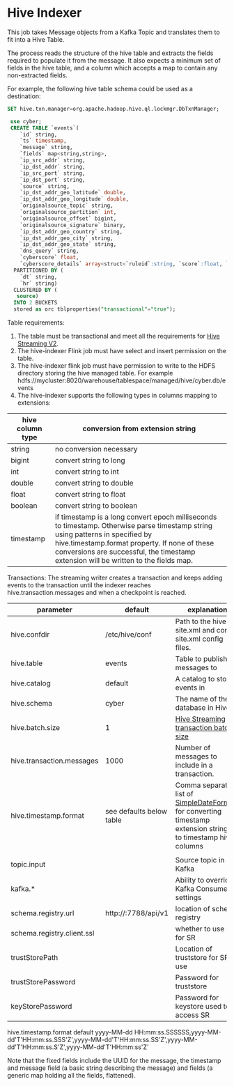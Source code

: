 # Hive Indexer

This job takes Message objects from a Kafka Topic and translates them to fit into a Hive Table.

The process reads the structure of the hive table and extracts the fields required to populate it from the message. It also expects a minimum set of fields in the hive table, and a column which accepts a map to contain any non-extracted fields.

For example, the following hive table schema could be used as a destination:
```SQL
SET hive.txn.manager=org.apache.hadoop.hive.ql.lockmgr.DbTxnManager;

 use cyber;
 CREATE TABLE `events`(                       
    `id` string,                                     
    `ts` timestamp,                                  
    `message` string,                                
    `fields` map<string,string>,                     
    `ip_src_addr` string,                            
    `ip_dst_addr` string,                            
    `ip_src_port` string,                            
    `ip_dst_port` string,                            
    `source` string,                                 
    `ip_dst_addr_geo_latitude` double,               
    `ip_dst_addr_geo_longitude` double,              
    `originalsource_topic` string,                   
    `originalsource_partition` int,                  
    `originalsource_offset` bigint,                  
    `originalsource_signature` binary,               
    `ip_dst_addr_geo_country` string,                
    `ip_dst_addr_geo_city` string,                   
    `ip_dst_addr_geo_state` string,                  
    `dns_query` string,                              
    `cyberscore` float,                              
    `cyberscore_details` array<struct<`ruleid`:string, `score`:float, `reason`:string>>) 
  PARTITIONED BY (                                   
    `dt` string,                                     
    `hr` string)                                     
  CLUSTERED BY (                                     
   source)                                          
  INTO 2 BUCKETS                                     
  stored as orc tblproperties("transactional"="true");

```
Table requirements:
1. The table must be transactional and meet all the requirements for [Hive Streaming V2](https://cwiki.apache.org/confluence/display/Hive/Streaming+Data+Ingest+V2). 
2. The hive-indexer Flink job must have select and insert permission on the table.
3. The hive-indexer flink job must have permission to write to the HDFS directory storing the hive managed table. For example hdfs://mycluster:8020/warehouse/tablespace/managed/hive/cyber.db/events
4. The hive-indexer supports the following types in columns mapping to extensions:

|hive column type|conversion from extension string|
| --- | --- |
|string| no conversion necessary |
|bigint| convert string to long|
|int| convert string to int|
|double | convert string to double |
|float | convert string to float |
|boolean | convert string to boolean|
|timestamp| if timestamp is a long convert epoch milliseconds to timestamp.  Otherwise parse timestamp string using patterns in specified by hive.timestamp.format property.  If none of these conversions are successful, the timestamp extension will be written to the fields map.|  

Transactions:
The streaming writer creates a transaction and keeps adding events to the transaction until the indexer reaches hive.transaction.messages and when a checkpoint is reached.

| parameter | default | explanation |
| --- | --- | --- |
|hive.confdir | /etc/hive/conf | Path to the hive-site.xml and core-site.xml config files. |
| hive.table | events | Table to publish messages to |
| hive.catalog | default | A catalog to store events in |
| hive.schema | cyber | The name of the database in Hive |
|hive.batch.size | 1 | [Hive Streaming transaction batch size](http://hive.apache.org/javadocs/r3.0.0/api/org/apache/hive/streaming/HiveStreamingConnection.Builder.html#withTransactionBatchSize-int-) | 
| hive.transaction.messages | 1000 | Number of messages to include in a transaction. |
| hive.timestamp.format | see defaults below table | Comma separated list of [SimpleDateFormats](https://docs.oracle.com/javase/8/docs/api/java/text/SimpleDateFormat.html) for converting timestamp extension strings to timestamp hive columns |
|||
| topic.input || Source topic in Kafka |
| kafka.*|| Ability to override Kafka Consumer settings |
| schema.registry.url|http://<schema-registry-host>:7788/api/v1| location of schema registry|
| schema.registry.client.ssl|| whether to use ssl for SR |
| trustStorePath|| Location of truststore for SR use |
| trustStorePassword|| Password for truststore |
| keyStorePassword|| Password for keystore used to access SR |

hive.timestamp.format default yyyy-MM-dd HH:mm:ss.SSSSSS,yyyy-MM-dd'T'HH:mm:ss.SSS'Z',yyyy-MM-dd'T'HH:mm:ss.SS'Z',yyyy-MM-dd'T'HH:mm:ss.S'Z',yyyy-MM-dd'T'HH:mm:ss'Z'

Note that the fixed fields include the UUID for the message, the timestamp and message field (a basic string describing the message) and fields (a generic map holding all the fields, flattened).
